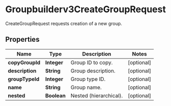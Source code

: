 

# Groupbuilderv3CreateGroupRequest

CreateGroupRequest requests creation of a new group.

## Properties

| Name | Type | Description | Notes |
|------------ | ------------- | ------------- | -------------|
|**copyGroupId** | **Integer** | Group ID to copy. |  [optional] |
|**description** | **String** | Group description. |  [optional] |
|**groupTypeId** | **Integer** | Group type ID. |  [optional] |
|**name** | **String** | Group name. |  [optional] |
|**nested** | **Boolean** | Nested (hierarchical). |  [optional] |



